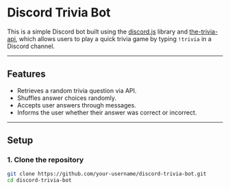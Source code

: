 # Discord Trivia Bot

This is a simple Discord bot built using the [discord.js](https://discord.js.org/) library and [the-trivia-api](https://the-trivia-api.com/), which allows users to play a quick trivia game by typing `!trivia` in a Discord channel.

---

 ## Features

- Retrieves a random trivia question via API.
- Shuffles answer choices randomly.
- Accepts user answers through messages.
- Informs the user whether their answer was correct or incorrect.

---

## Setup

### 1. Clone the repository

```bash
git clone https://github.com/your-username/discord-trivia-bot.git
cd discord-trivia-bot




